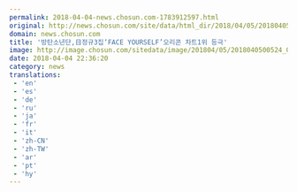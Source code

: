 ```yaml
---
permalink: 2018-04-04-news.chosun.com-1783912597.html
original: http://news.chosun.com/site/data/html_dir/2018/04/05/2018040500542.html
domain: news.chosun.com
title: '방탄소년단,日정규3집‘FACE YOURSELF’오리콘 차트1위 등극'
image: http://image.chosun.com/sitedata/image/201804/05/2018040500524_0.jpg
date: 2018-04-04 22:36:20
category: news
translations: 
 - 'en'
 - 'es'
 - 'de'
 - 'ru'
 - 'ja'
 - 'fr'
 - 'it'
 - 'zh-CN'
 - 'zh-TW'
 - 'ar'
 - 'pt'
 - 'hy'
---
```


